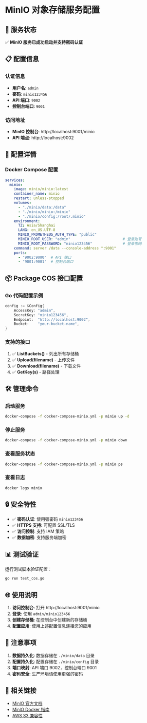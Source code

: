 # MinIO 对象存储服务配置

## 🚀 服务状态

✅ **MinIO 服务已成功启动并支持密码认证**

## 📋 配置信息

### 认证信息
- **用户名**: `admin`
- **密码**: `minio123456`
- **API 端口**: `9002`
- **控制台端口**: `9001`

### 访问地址
- **MinIO 控制台**: http://localhost:9001/minio
- **API 端点**: http://localhost:9002

## 🔧 配置详情

### Docker Compose 配置
```yaml
services:
  minio:
    image: minio/minio:latest
    container_name: minio
    restart: unless-stopped
    volumes:
      - "./minio/data:/data"
      - "./minio/minio:/minio"
      - "./minio/config:/root/.minio"
    environment:
      TZ: Asia/Shanghai
      LANG: en_US.UTF-8
      MINIO_PROMETHEUS_AUTH_TYPE: "public"
      MINIO_ROOT_USER: "admin"                        # 登录账号
      MINIO_ROOT_PASSWORD: "minio123456"              # 登录密码
    command: server /data --console-address ":9001"
    ports:
      - "9002:9000"  # API 端口
      - "9001:9001"  # 控制台端口
```

## 📦 Package COS 接口配置

### Go 代码配置示例
```go
config := &Config{
    AccessKey: "admin",
    SecretKey: "minio123456", 
    Endpoint:  "http://localhost:9002",
    Bucket:    "your-bucket-name",
}
```

### 支持的接口
1. ✅ **ListBuckets()** - 列出所有存储桶
2. ✅ **Upload(filename)** - 上传文件
3. ✅ **Download(filename)** - 下载文件
4. ✅ **GetKey(s)** - 路径处理

## 🛠️ 管理命令

### 启动服务
```bash
docker-compose -f docker-compose-minio.yml -p minio up -d
```

### 停止服务
```bash
docker-compose -f docker-compose-minio.yml -p minio down
```

### 查看服务状态
```bash
docker-compose -f docker-compose-minio.yml -p minio ps
```

### 查看日志
```bash
docker logs minio
```

## 🔒 安全特性

- ✅ **密码认证**: 使用强密码 `minio123456`
- ✅ **HTTPS 支持**: 可配置 SSL/TLS
- ✅ **访问控制**: 支持 IAM 策略
- ✅ **数据加密**: 支持服务端加密

## 📊 测试验证

运行测试脚本验证配置：
```bash
go run test_cos.go
```

## 🌐 使用说明

1. **访问控制台**: 打开 http://localhost:9001/minio
2. **登录**: 使用 `admin/minio123456`
3. **创建存储桶**: 在控制台中创建新的存储桶
4. **配置应用**: 使用上述配置信息连接您的应用

## 📝 注意事项

1. **数据持久化**: 数据存储在 `./minio/data` 目录
2. **配置持久化**: 配置存储在 `./minio/config` 目录
3. **端口映射**: API 端口 9002，控制台端口 9001
4. **密码安全**: 生产环境请使用更强的密码

## 🔗 相关链接

- [MinIO 官方文档](https://docs.min.io/)
- [MinIO Docker 指南](https://docs.min.io/docs/minio-docker-quickstart-guide.html)
- [AWS S3 兼容性](https://docs.min.io/docs/aws-cli-with-minio.html)

